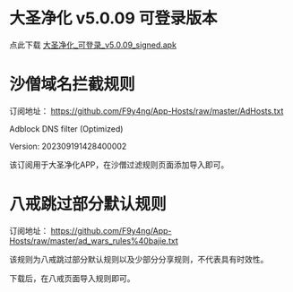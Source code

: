# 大圣净化 v5.0.09 可登录版本

点此下载 [大圣净化_可登录_v5.0.09_signed.apk](https://raw.githubusercontent.com/F9y4ng/App-Hosts/master/%E5%A4%A7%E5%9C%A3%E5%87%80%E5%8C%96_%E5%8F%AF%E7%99%BB%E5%BD%95_v5.0.09_signed.apk)

# 沙僧域名拦截规则

订阅地址： https://github.com/F9y4ng/App-Hosts/raw/master/AdHosts.txt

Adblock DNS filter (Optimized) 

Version: 202309191428400002

该订阅用于大圣净化APP，在沙僧过滤规则页面添加导入即可。

# 八戒跳过部分默认规则

订阅地址： https://github.com/F9y4ng/App-Hosts/raw/master/ad_wars_rules%40bajie.txt

该规则为八戒跳过部分默认规则以及少部分分享规则，不代表具有时效性。

下载后，在八戒页面导入规则即可。
